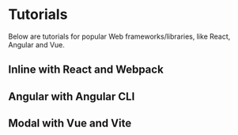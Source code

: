 <script>
  import Image from '../../image.svelte';

  export let data;
</script>

# Tutorials

Below are tutorials for popular Web frameworks/libraries, like React, Angular and Vue.

## Inline with React and Webpack

## Angular with Angular CLI

## Modal with Vue and Vite
